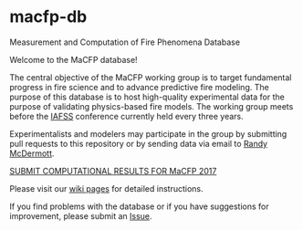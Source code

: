# macfp-db
Measurement and Computation of Fire Phenomena Database

Welcome to the MaCFP database!

The central objective of the MaCFP working group is to target fundamental progress in fire science and to advance predictive fire modeling.  The purpose of this database is to host high-quality experimental data for the purpose of validating physics-based fire models.  The working group meets before the [IAFSS](http://www.iafss.org/) conference currently held every three years.

Experimentalists and modelers may participate in the group by submitting pull requests to this repository or by sending data via email to [Randy McDermott](mailto:randall.mcdermott@nist.gov).

[SUBMIT COMPUTATIONAL RESULTS FOR MaCFP 2017](https://github.com/MaCFP/macfp-db/wiki/Submitting-Compuational-Results)

Please visit our [wiki pages](https://github.com/MaCFP/macfp-db/wiki) for detailed instructions.

If you find problems with the database or if you have suggestions for improvement, please submit an [Issue](https://github.com/MaCFP/macfp-db/issues).

